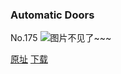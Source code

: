 ### Automatic Doors
No.175
![图片不见了~~~](https://imgs.xkcd.com/comics/automatic_doors.png)

[原址](https://xkcd.com//175) [下载](https://imgs.xkcd.com/comics/automatic_doors.png)

